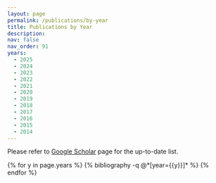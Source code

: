 ```yaml
---
layout: page
permalink: /publications/by-year
title: Publications by Year
description: 
nav: false
nav_order: 91
years:
  - 2025
  - 2024
  - 2023
  - 2022
  - 2021
  - 2020
  - 2019
  - 2018
  - 2017
  - 2016
  - 2015
  - 2014
---
```


<!-- _pages/publications.md -->

<!-- Bibsearch Feature -->

Please refer to [Google Scholar](https://scholar.google.com/citations?user=RPmhP24AAAAJ&hl=en&oi=ao) page for the up-to-date list.

<!-- {% include bib_search.liquid %} -->
<div class="publications">
  {% for y in page.years %}
    {% bibliography -q @*[year={{y}}]* %}
  {% endfor %}
</div>